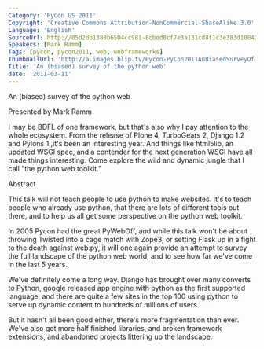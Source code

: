 ```yaml
---
Category: 'PyCon US 2011'
Copyright: 'Creative Commons Attribution-NonCommercial-ShareAlike 3.0'
Language: 'English'
SourceUrl: http://05d2db1380b6504cc981-8cbed8cf7e3a131cd8f1c3e383d10041.r93.cf2.rackcdn.com/pycon-us-2011/434_an-biased-survey-of-the-python-web.mp4
Speakers: [Mark Ramm]
Tags: [pycon, pycon2011, web, webframeworks]
ThumbnailUrl: 'http://a.images.blip.tv/Pycon-PyCon2011AnBiasedSurveyOfThePythonWeb847.png'
Title: 'An (biased) survey of the python web'
date: '2011-03-11'
---
```

An (biased) survey of the python web

Presented by Mark Ramm

I may be BDFL of one framework, but that's also why I pay attention to the
whole ecosystem. From the release of Plone 4, TurboGears 2, Django 1.2 and
Pylons 1 ,it's been an interesting year. And things like html5lib, an updated
WSGI spec, and a contender for the next generation WSGI have all made things
interesting. Come explore the wild and dynamic jungle that I call "the python
web toolkit."

Abstract

This talk will not teach people to use python to make websites. It's to teach
people who already use python, that there are lots of different tools out
there, and to help us all get some perspective on the python web toolkit.

In 2005 Pycon had the great PyWebOff, and while this talk won't be about
throwing Twisted into a cage match with Zope3, or setting Flask up in a fight
to the death against web.py, it will one again provide an attempt to survey
the full landscape of the python web world, and to see how far we've come in
the last 5 years.

We've definitely come a long way. Django has brought over many converts to
Python, google released app engine with python as the first supported
language, and there are quite a few sites in the top 100 using python to serve
up dynamic content to hundreds of millions of users.

But it hasn't all been good either, there's more fragmentation than ever.
We've also got more half finished libraries, and broken framework extensions,
and abandoned projects littering up the landscape.
